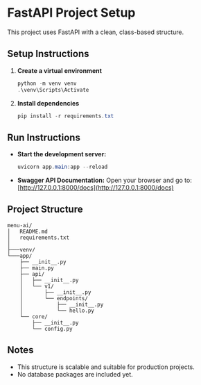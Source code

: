 # FastAPI Project Setup

This project uses FastAPI with a clean, class-based structure.

## Setup Instructions

1. **Create a virtual environment**
   ```powershell
   python -m venv venv
   .\venv\Scripts\Activate
   ```
2. **Install dependencies**
   ```powershell
   pip install -r requirements.txt
   ```

## Run Instructions

- **Start the development server:**
  ```powershell
  uvicorn app.main:app --reload
  ```
- **Swagger API Documentation:**
  Open your browser and go to: [http://127.0.0.1:8000/docs](http://127.0.0.1:8000/docs)

## Project Structure

```
menu-ai/
│   README.md
│   requirements.txt
│
├───venv/
└───app/
    ├── __init__.py
    ├── main.py
    ├── api/
    │   ├── __init__.py
    │   └── v1/
    │       ├── __init__.py
    │       └── endpoints/
    │           ├── __init__.py
    │           └── hello.py
    └── core/
        ├── __init__.py
        └── config.py
```

## Notes
- This structure is scalable and suitable for production projects.
- No database packages are included yet. 
